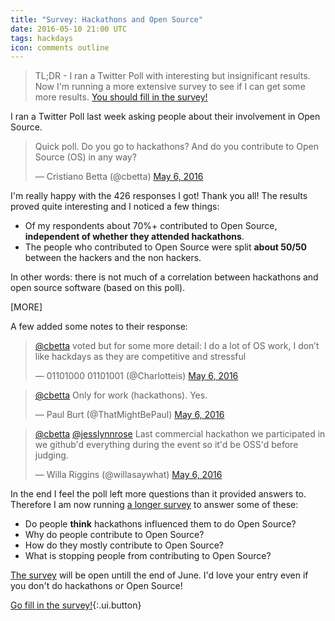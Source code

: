 ```yaml
---
title: "Survey: Hackathons and Open Source"
date: 2016-05-10 21:00 UTC
tags: hackdays
icon: comments outline
---
```


>  TL;DR - I ran a Twitter Poll with interesting but insignificant results. Now I'm running a more extensive survey to see if I can get some more results. [You should fill in the survey!](http://goo.gl/forms/AbNVDc2jcq)

I ran a Twitter Poll last week asking people about their involvement in Open Source.

<blockquote class="twitter-tweet" data-lang="en"><p lang="en" dir="ltr">Quick poll. Do you go to hackathons? And do you contribute to Open Source (OS) in any way?</p>&mdash; Cristiano Betta (@cbetta) <a href="https://twitter.com/cbetta/status/728575405632933888">May 6, 2016</a></blockquote>
<script async src="//platform.twitter.com/widgets.js" charset="utf-8"></script>

I'm really happy with the 426 responses I got! Thank you all! The results proved quite interesting and I noticed a few things:

* Of my respondents about 70%+ contributed to Open Source, **independent of whether they attended hackathons**.
* The people who contributed to Open Source were split **about 50/50** between the hackers and the non hackers.

In other words: there is not much of a correlation between hackathons and open source software (based on this poll).

[MORE]

A few added some notes to their response:

<blockquote class="twitter-tweet" data-conversation="none" data-lang="en"><p lang="en" dir="ltr"><a href="https://twitter.com/cbetta">@cbetta</a> voted but for some more detail: I do a lot of OS work, I don’t like hackdays as they are competitive and stressful</p>&mdash; 01101000 01101001 (@Charlotteis) <a href="https://twitter.com/Charlotteis/status/728590824959836161">May 6, 2016</a></blockquote>
<script async src="//platform.twitter.com/widgets.js" charset="utf-8"></script>

<blockquote class="twitter-tweet" data-conversation="none" data-lang="en"><p lang="en" dir="ltr"><a href="https://twitter.com/cbetta">@cbetta</a> Only for work (hackathons). Yes.</p>&mdash; Paul Burt (@ThatMightBePaul) <a href="https://twitter.com/ThatMightBePaul/status/728599717660086272">May 6, 2016</a></blockquote>
<script async src="//platform.twitter.com/widgets.js" charset="utf-8"></script>

<blockquote class="twitter-tweet" data-conversation="none" data-lang="en"><p lang="en" dir="ltr"><a href="https://twitter.com/cbetta">@cbetta</a> <a href="https://twitter.com/jesslynnrose">@jesslynnrose</a> Last commercial hackathon we participated in we github&#39;d everything during the event so it&#39;d be OSS&#39;d before judging.</p>&mdash; Willa Riggins (@willasaywhat) <a href="https://twitter.com/willasaywhat/status/728578970766168064">May 6, 2016</a></blockquote>
<script async src="//platform.twitter.com/widgets.js" charset="utf-8"></script>

In the end I feel the poll left more questions than it provided answers to. Therefore I am now running [a longer survey](http://goo.gl/forms/AbNVDc2jcq) to answer some of these:

* Do people **think** hackathons influenced them to do Open Source?
* Why do people contribute to Open Source?
* How do they mostly contribute to Open Source?
* What is stopping people from contributing to Open Source?

[The survey](http://goo.gl/forms/AbNVDc2jcq) will be open untill the end of June. I'd love your entry even if you don't do hackathons or Open Source!

[Go fill in the survey!](http://goo.gl/forms/AbNVDc2jcq){:.ui.button}
